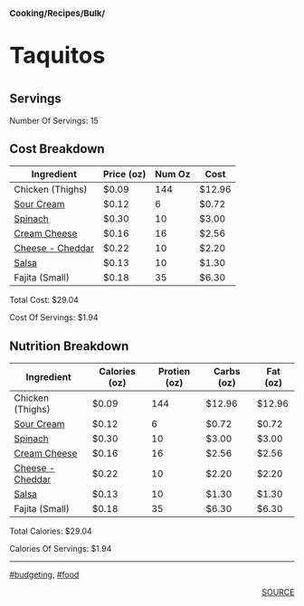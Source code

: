 # <p style='font-size: 15px;'>Cooking/Recipes/Bulk/</p>
# <p style='font-size: 40px;'>Taquitos</p>

## Servings

Number Of Servings: 15

## Cost Breakdown

| Ingredient | Price (oz) | Num Oz | Cost |
| ------------ | ------------ | ------------ | ------------ |
| Chicken  (Thighs) | $0.09 | 144 | $12.96 |
| <a href='sour_cream.html'>Sour Cream</a> | $0.12 | 6 | $0.72 |
| <a href='spinach.html'>Spinach</a> | $0.30 | 10 | $3.00 |
| <a href='cream_cheese.html'>Cream Cheese</a> | $0.16 | 16 | $2.56 |
| <a href='cheese_-_cheddar.html'>Cheese - Cheddar</a> | $0.22 | 10 | $2.20 |
| <a href='salsa.html'>Salsa</a> | $0.13 | 10 | $1.30 |
| Fajita (Small) | $0.18 | 35 | $6.30 |

Total Cost: $29.04

Cost Of Servings: $1.94

## Nutrition Breakdown

| Ingredient | Calories (oz) | Protien (oz) | Carbs (oz) | Fat (oz) |
| ------------ | ------------ | ------------ | ------------ | ------------ |
| Chicken  (Thighs) | $0.09 | 144 | $12.96 | $12.96 |
| <a href='sour_cream.html'>Sour Cream</a> | $0.12 | 6 | $0.72 | $0.72 |
| <a href='spinach.html'>Spinach</a> | $0.30 | 10 | $3.00 | $3.00 |
| <a href='cream_cheese.html'>Cream Cheese</a> | $0.16 | 16 | $2.56 | $2.56 |
| <a href='cheese_-_cheddar.html'>Cheese - Cheddar</a> | $0.22 | 10 | $2.20 | $2.20 |
| <a href='salsa.html'>Salsa</a> | $0.13 | 10 | $1.30 | $1.30 |
| Fajita (Small) | $0.18 | 35 | $6.30 | $6.30 |

Total Calories: $29.04

Calories Of Servings: $1.94

<div style='page-break-after: always;'></div>
<div style='page-break-after: always;'></div>

<hr/>

<div style='page-break-after: always;'></div>
<div style='page-break-after: always;'></div>

<a href='tag-budgeting.html'>#budgeting</a>, <a href='tag-food.html'>#food</a>
<div style='page-break-after: always;'></div>

<div style='text-align: right'>
<a href='https://www.youtube.com/watch?v=lChIsYoLne0&t=486s'>SOURCE</a>
</div>
